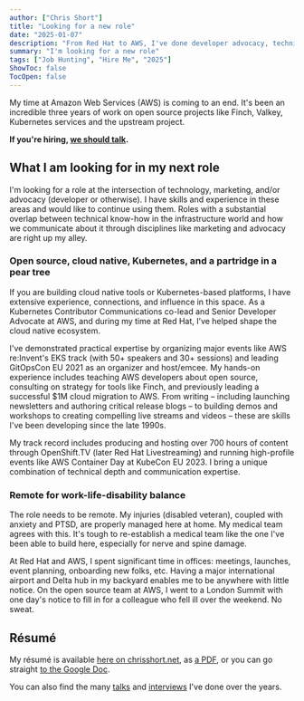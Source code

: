 ```yaml
---
author: ["Chris Short"]
title: "Looking for a new role"
date: "2025-01-07"
description: "From Red Hat to AWS, I've done developer advocacy, technical marketing, and product marketing. This is in addition to the upstream work I do for Kubernetes. I welcome new opportunities."
summary: "I'm looking for a new role"
tags: ["Job Hunting", "Hire Me", "2025"]
ShowToc: false
TocOpen: false
---
```


My time at Amazon Web Services (AWS) is coming to an end. It's been an incredible three years of work on open source projects like Finch, Valkey, Kubernetes services and the upstream project.

**If you're hiring, [we should talk](/contact/).**

## What I am looking for in my next role

I'm looking for a role at the intersection of technology, marketing, and/or advocacy (developer or otherwise). I have skills and experience in these areas and would like to continue using them. Roles with a substantial overlap between technical know-how in the infrastructure world and how we communicate about it through disciplines like marketing and advocacy are right up my alley.

### Open source, cloud native, Kubernetes, and a partridge in a pear tree

If you are building cloud native tools or Kubernetes-based platforms, I have extensive experience, connections, and influence in this space. As a Kubernetes Contributor Communications co-lead and Senior Developer Advocate at AWS, and during my time at Red Hat, I’ve helped shape the cloud native ecosystem.

I've demonstrated practical expertise by organizing major events like AWS re:Invent's EKS track (with 50+ speakers and 30+ sessions) and leading GitOpsCon EU 2021 as an organizer and host/emcee. My hands-on experience includes teaching AWS developers about open source, consulting on strategy for tools like Finch, and previously leading a successful $1M cloud migration to AWS. From writing – including launching newsletters and authoring critical release blogs – to building demos and workshops to creating compelling live streams and videos – these are skills I've been developing since the late 1990s.

My track record includes producing and hosting over 700 hours of content through OpenShift.TV (later Red Hat Livestreaming) and running high-profile events like AWS Container Day at KubeCon EU 2023. I bring a unique combination of technical depth and communication expertise.

### Remote for work-life-disability balance

The role needs to be remote. My injuries (disabled veteran), coupled with anxiety and PTSD, are properly managed here at home. My medical team agrees with this. It's tough to re-establish a medical team like the one I've been able to build here, especially for nerve and spine damage.

At Red Hat and AWS, I spent significant time in offices: meetings, launches, event planning, onboarding new folks, etc. Having a major international airport and Delta hub in my backyard enables me to be anywhere with little notice. On the open source team at AWS, I went to a London Summit with one day's notice to fill in for a colleague who fell ill over the weekend. No sweat.

## Résumé

My résumé is available [here on chrisshort.net](/resume/), as [a PDF](/resume/Chris-Short-Resume.pdf), or you can go straight [to the Google Doc](https://docs.google.com/document/d/1rvWbgE6s-_paVDO_4chyPMz1B8ZBamE9BZEk6WdwR5o/edit?usp=sharing).

You can also find the many [talks](https://chrisshort.net/speaking) and [interviews](/interviews) I've done over the years.
